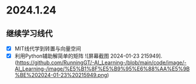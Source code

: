 # 2024.1.24
## 继续学习线代
- [x] MIT线代学到转置与向量空间
- [x] 利用Python辅助解简单的矩阵
![屏幕截图 2024-01-23 215949].(https://github.com/RunningGT/-AI_Learning-/blob/main/code/image/-AI_Learning-/image/%E5%B1%8F%E5%B9%95%E6%88%AA%E5%9B%BE%202024-01-23%20215949.png)
